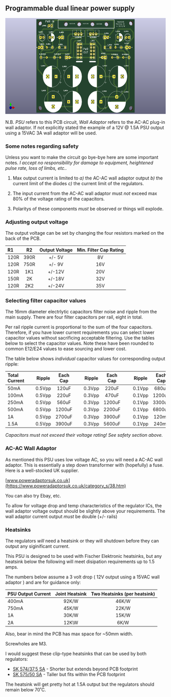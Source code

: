 
## Programmable dual linear power supply

<img src="AdjustablePSU/doc/AdjustablePSU3D.png" height="300" width="600" >

N.B. *PSU* refers to this PCB circuit, *Wall Adaptor* refers to the AC-AC plug-in wall adaptor.
If not explicitly stated the example of a 12V @ 1.5A PSU output using a 15VAC 3A wall adaptor will be used.

### Some notes regarding safety

Unless you want to make the circuit go bye-bye here are some important notes. *I accept no responsibility for damage to equipment, heightened pulse rate, loss of limbs, etc..*

1) Max output current is limited to *a)* the AC-AC wall adaptor output *b)* the current limit of the diodes *c)* the current limit of the regulators.

2) The input current from the AC-AC wall adaptor must *not* exceed max 80% of the voltage rating of the capacitors. 

3) Polaritys of these components *must* be observed or things will explode.

### Adjusting output voltage

The output voltage can be set by changing the four resistors marked on the back of the PCB.

R1     | R2     | Output Voltage  | Min. Filter Cap Rating
|:-----------    |:------------:|:---------------:|:----------:|
120R   |390R    | +/- 5V  | 8V
120R   |750R    | +/- 9V  | 16V
120R   |1K1     | +/-12V  | 20V
150R   |2K      | +/-18V  | 32V
120R   |2K2     | +/-24V  | 35V

### Selecting filter capacitor values

The 16mm diameter electrlytic capacitors filter noise and ripple from the main supply. There are four filter capacitors per rail, eight in total.

Per rail ripple current is proportional to the sum of the four capacitors. Therefore, if you have lower current requirements you can select lower capacitor values without sacrificing acceptable filtering. Use the tables below to select the capacitor values. Note these have been rounded to common E12/E24 values to ease sourcing and lower cost.

The table below shows *individual* capacitor values for corresponding output ripple:

Total Current|&nbsp;&nbsp;|Ripple|Each Cap|&nbsp;&nbsp;|Ripple|Each Cap|&nbsp;&nbsp;&nbsp;|Ripple|Each Cap|
|:------------|------|:----:|:------:|--:|:----:|:--------------:|:--:|:----:|:--------------:|
50mA         |       |0.5Vpp|120uF|   |0.3Vpp|220uF|   |0.1Vpp|680uF|
100mA        |       |0.5Vpp|220uF|   |0.3Vpp|470uF|   |0.1Vpp|1200uF|
250mA        |       |0.5Vpp|560uF|   |0.3Vpp|1200uF|   |0.1Vpp|3300uF|
500mA        |       |0.5Vpp|1200uF|   |0.3Vpp|2200uF|   |0.1Vpp|6800uF|
1A           |       |0.5Vpp|2700uF|   |0.3Vpp|3900uF|   |0.1Vpp|120mF|
1.5A         |       |0.5Vpp|3900uF|   |0.3Vpp|5600uF|   |0.1Vpp|240mF|

*Capacitors must not exceed their voltage rating! See safety section above.*

### AC-AC Wall Adaptor

As mentioned this PSU uses low voltage AC, so you will need a AC-AC wall adaptor. This is essentially a step down transformer with (hopefully) a fuse. Here is a well-stocked UK supplier.

[www.poweradaptorsuk.co.uk](https://www.poweradaptorsuk.co.uk/category_s/38.htm) 

You can also try Ebay, etc.

To allow for voltage drop and temp characteristics of the regulator ICs, the wall adaptor voltage output should be slightly above your requirements. The wall adaptor current output *must* be double (+/- rails)

### Heatsinks

The regulators *will* need a heatsink or they will shutdown before they can output any siginificant current.

This PSU is designed to be used with Fischer Elektronic heatsinks, but any heatsink below the following will meet disipation requirements up to 1.5 amps.

The numbers below assume a 3 volt drop ( 12V output using a 15VAC wall adaptor ) and are for guidance only:

PSU Output Current |  Joint Heatsink  | Two Heatsinks (per heatsink)
|:-----------------|:----------------:|:---------------------------:|
|400mA             |92K/W             |46K/W
|750mA             |45K/W             |22K/W
|1A                |30K/W             |15K/W
|2A                |12K\W             |6K/W


Also, bear in mind the PCB has max space for ~50mm width. 

Screwholes are M3. 

I would suggest these clip-type heatsinks that can be used by both regulators:

- [SK 574/37,5 SA](https://uk.rs-online.com/web/p/heatsinks/7226906/) - Shorter but extends beyond PCB footprint
- [SK 575/50 SA](https://uk.rs-online.com/web/p/heatsinks/7226864/)   - Taller but fits within the PCB footprint

The heatsink will get pretty hot at 1.5A output but the regulators should remain below 70˚C.
